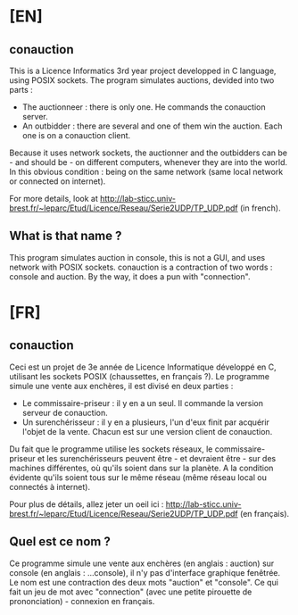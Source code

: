 # [EN]

## conauction
This is a Licence Informatics 3rd year project developped in C language, using POSIX sockets.
The program simulates auctions, devided into two parts :
- The auctionneer : there is only one. He commands the conauction server.
- An outbidder : there are several and one of them win the auction. Each one is on a conauction client.

Because it uses network sockets, the auctionner and the outbidders can be - and should be - on different computers, whenever they are into the world. In this obvious condition : being on the same network (same local network or connected on internet).

For more details, look at http://lab-sticc.univ-brest.fr/~leparc/Etud/Licence/Reseau/Serie2UDP/TP_UDP.pdf (in french).

## What is that name ?
This program simulates auction in console, this is not a GUI, and uses network with POSIX sockets.
conauction is a contraction of two words : console and auction. By the way, it does a pun with "connection".

# [FR]

## conauction
Ceci est un projet de 3e année de Licence Informatique développé en C, utilisant les sockets POSIX (chaussettes, en français ?).
Le programme simule une vente aux enchères, il est divisé en deux parties :
- Le commissaire-priseur : il y en a un seul. Il commande la version serveur de conauction.
- Un surenchérisseur : il y en a plusieurs, l'un d'eux finit par acquérir l'objet de la vente. Chacun est sur une version client de conauction.

Du fait que le programme utilise les sockets réseaux, le commissaire-priseur et les surenchérisseurs peuvent être - et devraient être - sur des machines différentes, où qu'ils soient dans sur la planète. A la condition évidente qu'ils soient tous sur le même réseau (même réseau local ou connectés à internet).

Pour plus de détails, allez jeter un oeil ici : http://lab-sticc.univ-brest.fr/~leparc/Etud/Licence/Reseau/Serie2UDP/TP_UDP.pdf (en français).

## Quel est ce nom ?
Ce programme simule une vente aux enchères (en anglais : auction) sur console (en anglais : ...console), il n'y pas d'interface graphique fenêtrée.
Le nom est une contraction des deux mots "auction" et "console". Ce qui fait un jeu de mot avec "connection" (avec une petite pirouette de prononciation) - connexion en français.
